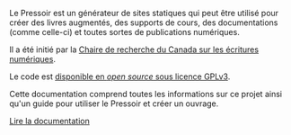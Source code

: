 Le Pressoir est un générateur de sites statiques qui peut être utilisé pour créer des livres augmentés, des supports de cours, des documentations (comme celle-ci) et toutes sortes de publications numériques.

Il a été initié par la [Chaire de recherche du Canada sur les écritures numériques](https://www.ecrituresnumeriques.ca/fr).

Le code est [disponible en *open source* sous licence GPLv3](https://gitlab.huma-num.fr/ecrinum/pressoir-cli/).


Cette documentation comprend toutes les informations sur ce projet ainsi qu'un guide pour utiliser le Pressoir et créer un ouvrage.


<p class="cta"><a href="introduction.html">Lire la documentation</a></p>

